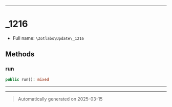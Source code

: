 ***

# _1216





* Full name: `\Zotlabs\Update\_1216`




## Methods


### run



```php
public run(): mixed
```












***


***
> Automatically generated on 2025-03-15

